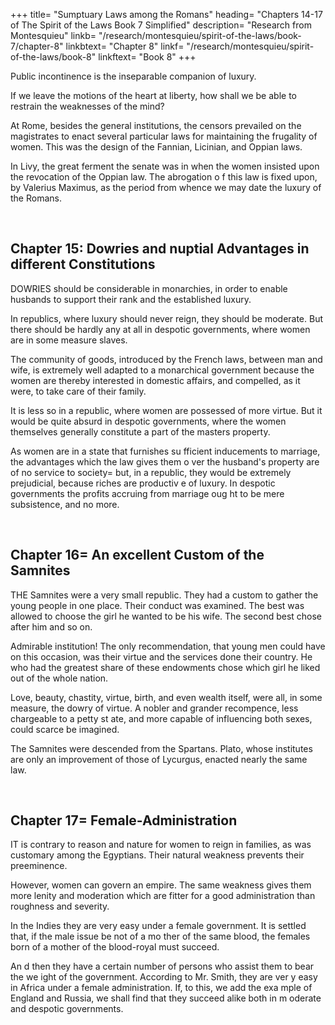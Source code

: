 +++
title=  "Sumptuary Laws among the Romans"
heading=  "Chapters 14-17 of The Spirit of the Laws Book 7 Simplified"
description=  "Research from Montesquieu"
linkb=  "/research/montesquieu/spirit-of-the-laws/book-7/chapter-8"
linkbtext=  "Chapter 8"
linkf=  "/research/montesquieu/spirit-of-the-laws/book-8"
linkftext=  "Book 8"
+++

Public incontinence is the inseparable companion of luxury. 

If we leave the motions of the heart at liberty, how shall we be able to restrain the weaknesses of the mind?

At Rome, besides the general institutions, the censors prevailed on the magistrates to enact several particular laws for maintaining the frugality of women. This was the design of the Fannian, Licinian, and Oppian laws.

In Livy, the great ferment the senate was in when the women insisted upon the revocation of the Oppian law. The abrogation o f this law is fixed upon, by Valerius Maximus, as the period from whence we may date the luxury of the Romans.

<br>

## Chapter 15: Dowries and nuptial Advantages in different Constitutions

DOWRIES should be considerable in monarchies, in order to enable husbands to support their rank and the established luxury. 

In republics, where luxury should never reign, they should be moderate. But there should be hardly any at all in despotic governments, where women are in some measure slaves.

The community of goods, introduced by the French laws, between man and wife, is extremely well adapted to a monarchical government because the women are thereby interested in domestic affairs, and compelled, as it were, to take care of their family. 

It is less so in a republic, where women are possessed of more virtue. But it would be quite absurd in despotic governments, where the women themselves generally constitute a part of the masters property.

As women are in a state that furnishes su fficient inducements to marriage, the advantages which the law gives them o ver the husband's property are of no service to society=  but, in a republic, they would be extremely prejudicial, because riches are productiv e of luxury. In despotic governments the profits accruing from marriage oug ht to be mere subsistence, and no more.

<br>

## Chapter 16=  An excellent Custom of the Samnites

THE Samnites were a very small republic. They had a custom to gather the young people in one place. Their conduct was examined. The best was allowed to choose the girl he wanted to be his wife. The second best chose after him and so on. 

Admirable institution! The only recommendation, that young men could have on this occasion, was their virtue and the services done their country. He who had the greatest share of these endowments chose which girl he liked out of the whole nation.

Love, beauty, chastity, virtue, birth, and even wealth itself, were all, in some measure, the dowry of virtue. A nobler and grander recompence, less chargeable to a petty st ate, and more capable of influencing both sexes, could scarce be imagined.

The Samnites were descended from the Spartans. Plato, whose institutes are only an improvement of those of Lycurgus, enacted nearly the same law.

<br>

## Chapter 17=  Female-Administration

IT is contrary to reason and nature for women to reign in families, as was customary among the Egyptians. Their natural weakness prevents their preeminence.

However, women can govern an empire. The same weakness gives them more lenity and moderation which are fitter for a good administration than roughness and severity.

In the Indies they are very easy under a female government. It is settled that, if the male issue be not of a mo ther of the same blood, the females born of a mother of the blood-royal must succeed.

An d then they have a certain number of persons who assist them to bear the we ight of the government. According to Mr. Smith, they are ver y easy in Africa under a female administration. If, to this, we add the exa mple of England and Russia, we shall find that they succeed alike both in m oderate and despotic governments.
